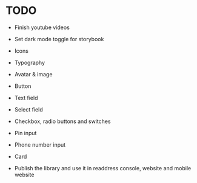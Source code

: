 # TODO

- Finish youtube videos  

- Set dark mode toggle for storybook
- Icons
- Typography
- Avatar & image
- Button
- Text field
- Select field
- Checkbox, radio buttons and switches
- Pin input
- Phone number input
- Card
- Publish the library and use it in readdress console, website and mobile website
